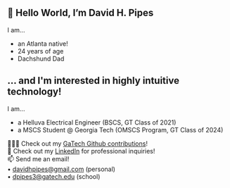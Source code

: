 <h2>👋 Hello World, I’m David H. Pipes </h2>

I am...
- an Atlanta native!
- 24 years of age
- Dachshund Dad



<h2>... and I'm interested in highly intuitive technology!</h2>

I am...
- a Helluva Electrical Engineer (BSCS, GT Class of 2021)<br/>
- a MSCS Student @ Georgia Tech (OMSCS Program, GT Class of 2024)<br/>


👨🏻‍💻 Check out my [GaTech Github contributions](https://github.gatech.edu/dpipes3)!<br/>
👔 Check out my [LinkedIn](http://www.linkedin.com/in/dpipes3) for professional inquiries!<br />
📫 Send me an email!<br />
• davidhpipes@gmail.com (personal)<br />
• dpipes3@gatech.edu (school)<br />
